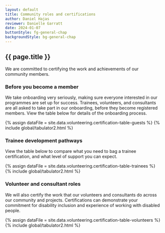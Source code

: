 ```yaml
---
layout: default
title: Community roles and certifications
author: Daniel Hajas
reviewer: Danielle Garratt
date: 2024-01-07
buttonStyle: fg-general-chap
backgroundStyle: bg-general-chap
---
```


## {{ page.title }}

We are committed to certifying  the work and achievements of our community members.

### Before you become a member

We take onboarding very seriously, making sure everyone interested in our programmes are set up for success.
Trainees, volunteers, and consultants are all asked to take part in our onboarding, before they become registered members.
View the table below for details of the onboarding process.


{% assign dataFile = site.data.volunteering.certification-table-guests %}
{% include global/tabulator2.html %}

### Trainee development pathways

View the table below to compare what you need to bag a trainee certification, and what level of support you can expect.

{% assign dataFile = site.data.volunteering.certification-table-trainees %}
{% include global/tabulator2.html %}

### Volunteer and consultant roles

We will also certify the work that our volunteers and consultants do across our community and projects.
Certifications can demonstrate your commitment for disability inclusion and experience of working with disabled people.

{% assign dataFile = site.data.volunteering.certification-table-volunteers %}
{% include global/tabulator2.html %}
